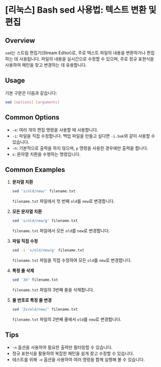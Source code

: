# [리눅스] Bash sed 사용법: 텍스트 변환 및 편집

## Overview
`sed`는 스트림 편집기(Stream Editor)로, 주로 텍스트 파일의 내용을 변환하거나 편집하는 데 사용됩니다. 파일의 내용을 실시간으로 수정할 수 있으며, 주로 정규 표현식을 사용하여 패턴을 찾고 변경하는 데 유용합니다.

## Usage
기본 구문은 다음과 같습니다:
```bash
sed [options] [arguments]
```

## Common Options
- `-e`: 여러 개의 편집 명령을 사용할 때 사용합니다.
- `-i`: 파일을 직접 수정합니다. 백업 파일을 만들고 싶다면 `-i.bak`와 같이 사용할 수 있습니다.
- `-n`: 기본적으로 출력을 하지 않으며, `p` 명령을 사용한 경우에만 출력을 합니다.
- `s`: 문자열 치환을 수행하는 명령입니다.

## Common Examples
1. **문자열 치환**
   ```bash
   sed 's/old/new/' filename.txt
   ```
   `filename.txt` 파일에서 첫 번째 `old`를 `new`로 변경합니다.

2. **모든 문자열 치환**
   ```bash
   sed 's/old/new/g' filename.txt
   ```
   `filename.txt` 파일에서 모든 `old`를 `new`로 변경합니다.

3. **파일 직접 수정**
   ```bash
   sed -i 's/old/new/g' filename.txt
   ```
   `filename.txt` 파일을 직접 수정하여 모든 `old`를 `new`로 변경합니다.

4. **특정 줄 삭제**
   ```bash
   sed '3d' filename.txt
   ```
   `filename.txt` 파일의 3번째 줄을 삭제합니다.

5. **줄 번호로 특정 줄 변경**
   ```bash
   sed '2s/old/new/' filename.txt
   ```
   `filename.txt` 파일의 2번째 줄에서 `old`를 `new`로 변경합니다.

## Tips
- `-n` 옵션을 사용하여 필요한 출력만 필터링할 수 있습니다.
- 정규 표현식을 활용하여 복잡한 패턴을 쉽게 찾고 수정할 수 있습니다.
- 테스트를 위해 `-e` 옵션을 사용하여 여러 명령을 함께 실행해 볼 수 있습니다.